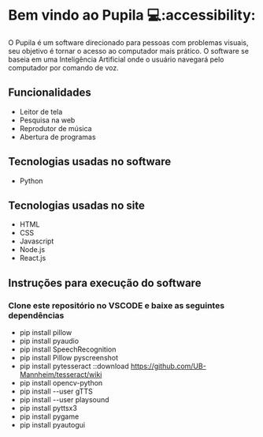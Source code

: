 # Bem vindo ao Pupila  💻:accessibility:

 O Pupila é um software direcionado para pessoas com problemas visuais, seu objetivo é tornar o acesso ao computador mais prático. O software se baseia em uma Inteligência Artificial onde o usuário navegará pelo computador por comando de voz.

## Funcionalidades 

- Leitor de tela
- Pesquisa na web
- Reprodutor de música
- Abertura de programas

## Tecnologias usadas no software
  
- Python

## Tecnologias usadas no site
- HTML
- CSS
- Javascript
- Node.js
- React.js

## Instruções para execução do software
### Clone este repositório no VSCODE e baixe as seguintes dependências

- pip install pillow
- pip install pyaudio
- pip install SpeechRecognition
- pip install Pillow pyscreenshot
- pip install pytesseract ::download https://github.com/UB-Mannheim/tesseract/wiki
- pip install opencv-python
- pip install --user gTTS
- pip install --user playsound
- pip install pyttsx3
- pip install pygame
- pip install pyautogui
